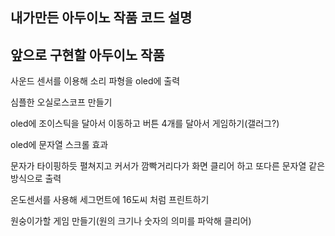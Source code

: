 ## 내가만든 아두이노 작품 코드 설명

## 앞으로 구현할 아두이노 작품

사운드 센서를 이용해 소리 파형을 oled에 출력

심플한 오실로스코프 만들기

oled에 조이스틱을 달아서 이동하고 버튼 4개를 달아서 게임하기(갤러그?)

oled에 문자열 스크롤 효과

문자가 타이핑하듯 펼쳐지고 커서가 깜빡거리다가 화면 클리어 하고 또다른 문자열 같은 방식으로 출력

온도센서를 사용해 세그먼트에 16도씨 처럼 프린트하기

원숭이가할 게임 만들기(원의 크기나 숫자의 의미를 파악해 클리어)
